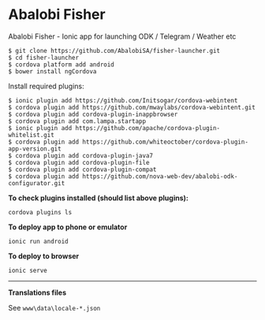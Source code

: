 # Abalobi Fisher
Abalobi Fisher - Ionic app for launching ODK / Telegram / Weather etc

    $ git clone https://github.com/AbalobiSA/fisher-launcher.git
    $ cd fisher-launcher
    $ cordova platform add android
    $ bower install ngCordova


Install required plugins:


    $ ionic plugin add https://github.com/Initsogar/cordova-webintent
    $ cordova plugin add https://github.com/mwaylabs/cordova-webintent.git
    $ cordova plugin add cordova-plugin-inappbrowser
    $ cordova plugin add com.lampa.startapp
    $ ionic plugin add https://github.com/apache/cordova-plugin-whitelist.git
    $ cordova plugin add https://github.com/whiteoctober/cordova-plugin-app-version.git
    $ cordova plugin add cordova-plugin-java7
    $ cordova plugin add cordova-plugin-file
    $ cordova plugin add cordova-plugin-compat
    $ cordova plugin add https://github.com/nova-web-dev/abalobi-odk-configurator.git



**To check plugins installed (should list above plugins):**
```
cordova plugins ls
```
**To deploy app to phone or emulator**
```
ionic run android
```
**To deploy to browser**
```
ionic serve
```
---
**Translations files**

See ```www\data\locale-*.json```
